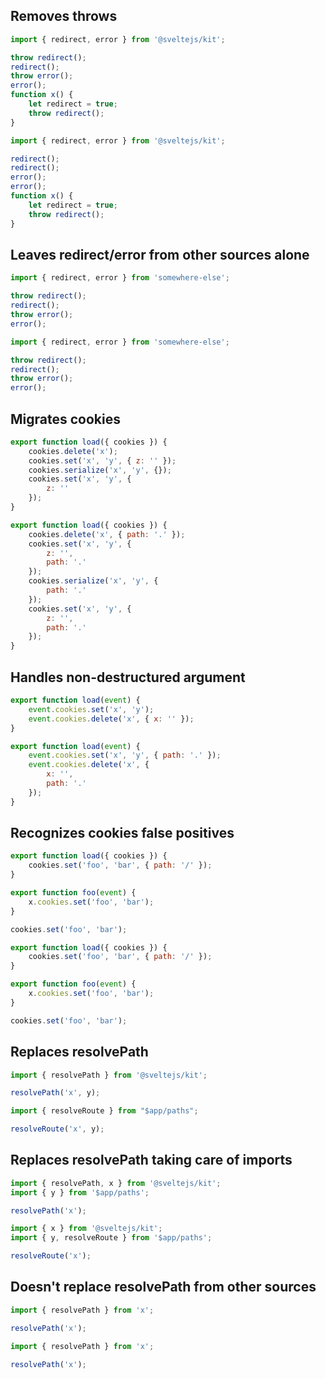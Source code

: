 ## Removes throws

```js before
import { redirect, error } from '@sveltejs/kit';

throw redirect();
redirect();
throw error();
error();
function x() {
	let redirect = true;
	throw redirect();
}
```

```js after
import { redirect, error } from '@sveltejs/kit';

redirect();
redirect();
error();
error();
function x() {
	let redirect = true;
	throw redirect();
}
```

## Leaves redirect/error from other sources alone

```js before
import { redirect, error } from 'somewhere-else';

throw redirect();
redirect();
throw error();
error();
```

```js after
import { redirect, error } from 'somewhere-else';

throw redirect();
redirect();
throw error();
error();
```

## Migrates cookies

```js before
export function load({ cookies }) {
	cookies.delete('x');
	cookies.set('x', 'y', { z: '' });
	cookies.serialize('x', 'y', {});
	cookies.set('x', 'y', {
		z: ''
	});
}
```

```js after
export function load({ cookies }) {
	cookies.delete('x', { path: '.' });
	cookies.set('x', 'y', {
		z: '',
		path: '.'
	});
	cookies.serialize('x', 'y', {
		path: '.'
	});
	cookies.set('x', 'y', {
		z: '',
		path: '.'
	});
}
```

## Handles non-destructured argument

```js before
export function load(event) {
	event.cookies.set('x', 'y');
	event.cookies.delete('x', { x: '' });
}
```

```js after
export function load(event) {
	event.cookies.set('x', 'y', { path: '.' });
	event.cookies.delete('x', {
		x: '',
		path: '.'
	});
}
```

## Recognizes cookies false positives

```js before
export function load({ cookies }) {
	cookies.set('foo', 'bar', { path: '/' });
}

export function foo(event) {
	x.cookies.set('foo', 'bar');
}

cookies.set('foo', 'bar');
```

```js after
export function load({ cookies }) {
	cookies.set('foo', 'bar', { path: '/' });
}

export function foo(event) {
	x.cookies.set('foo', 'bar');
}

cookies.set('foo', 'bar');
```

## Replaces resolvePath

```js before
import { resolvePath } from '@sveltejs/kit';

resolvePath('x', y);
```

<!-- prettier-ignore -->
```js after
import { resolveRoute } from "$app/paths";

resolveRoute('x', y);
```

## Replaces resolvePath taking care of imports

```js before
import { resolvePath, x } from '@sveltejs/kit';
import { y } from '$app/paths';

resolvePath('x');
```

```js after
import { x } from '@sveltejs/kit';
import { y, resolveRoute } from '$app/paths';

resolveRoute('x');
```

## Doesn't replace resolvePath from other sources

```js before
import { resolvePath } from 'x';

resolvePath('x');
```

```js after
import { resolvePath } from 'x';

resolvePath('x');
```
